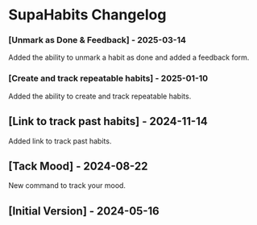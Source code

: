 # SupaHabits Changelog

### [Unmark as Done & Feedback] - 2025-03-14

Added the ability to unmark a habit as done and added a feedback form.

### [Create and track repeatable habits] - 2025-01-10

Added the ability to create and track repeatable habits.

## [Link to track past habits] - 2024-11-14

Added link to track past habits.

## [Tack Mood] - 2024-08-22

New command to track your mood.

## [Initial Version] - 2024-05-16
